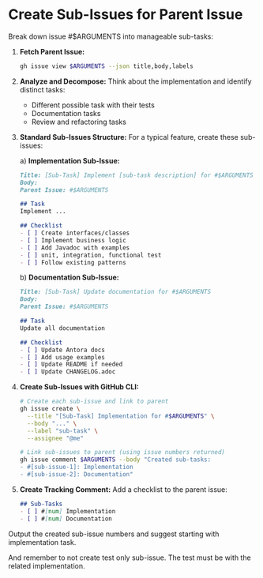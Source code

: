# Create Sub-Issues for Parent Issue

Break down issue #$ARGUMENTS into manageable sub-tasks:

1. **Fetch Parent Issue:**
   ```bash
   gh issue view $ARGUMENTS --json title,body,labels
   ```

2. **Analyze and Decompose:**
   Think about the implementation and identify distinct tasks:
    - Different possible task with their tests
    - Documentation tasks
    - Review and refactoring tasks

3. **Standard Sub-Issues Structure:**
   For a typical feature, create these sub-issues:

   a) **Implementation Sub-Issue:**
   ```markdown
   Title: [Sub-Task] Implement [sub-task description] for #$ARGUMENTS
   Body:
   Parent Issue: #$ARGUMENTS
   
   ## Task
   Implement ...
   
   ## Checklist
   - [ ] Create interfaces/classes
   - [ ] Implement business logic
   - [ ] Add Javadoc with examples
   - [ ] unit, integration, functional test
   - [ ] Follow existing patterns
   ```

   b) **Documentation Sub-Issue:**
   ```markdown
   Title: [Sub-Task] Update documentation for #$ARGUMENTS
   Body:
   Parent Issue: #$ARGUMENTS
   
   ## Task
   Update all documentation
   
   ## Checklist
   - [ ] Update Antora docs
   - [ ] Add usage examples
   - [ ] Update README if needed
   - [ ] Update CHANGELOG.adoc
   ```

4. **Create Sub-Issues with GitHub CLI:**
   ```bash
   # Create each sub-issue and link to parent
   gh issue create \
     --title "[Sub-Task] Implementation for #$ARGUMENTS" \
     --body "..." \
     --label "sub-task" \
     --assignee "@me"
   
   # Link sub-issues to parent (using issue numbers returned)
   gh issue comment $ARGUMENTS --body "Created sub-tasks:
   - #[sub-issue-1]: Implementation
   - #[sub-issue-2]: Documentation"
   ```

5. **Create Tracking Comment:**
   Add a checklist to the parent issue:
   ```markdown
   ## Sub-Tasks
   - [ ] #[num] Implementation
   - [ ] #[num] Documentation
   ```

Output the created sub-issue numbers and suggest starting with implementation task.

And remember to not create test only sub-issue. The test must be with the related implementation.